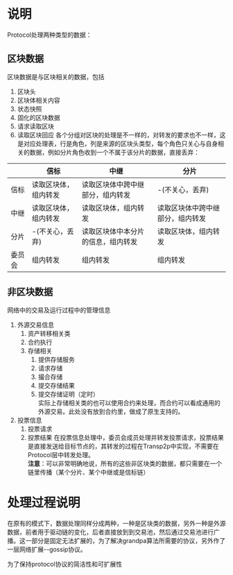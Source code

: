 # 说明
Protocol处理两种类型的数据：
## 区块数据
区块数据是与区块相关的数据，包括
   1. 区块头
   2. 区块体相关内容
   3. 状态快照
   4. 固化的区块数据  
   5. 请求读取区块
   6. 读取区块回应
各个分组对区块的处理是不一样的，对转发的要求也不一样，这是对应处理表，行是角色，列是来源的区块头类型，每个角色只关心与自身相关的数据，例如分片角色收到一个不属于该分片的数据，直接丢弃：

|         |信标    |中继    |分片|
|-----|------|------|------|
|信标    |读取区块体，组内转发    |读取区块体中跨中继部分，组内转发 |   -(不关心，丢弃)|
|中继    |读取区块体，组内转发   | 读取区块体，组内转发   | 读取区块体中跨中继部分，组内转发|
|分片    |-(不关心，丢弃)   | 读取区块体中本分片的信息，组内转发  |  读取区块体，组内转发|
|委员会   | 组内转发  |  组内转发 |   组内转发|

## 非区块数据
网络中的交易及运行过程中的管理信息
   1. 外源交易信息
      1. 资产转移相关类
      2. 合约执行
      3. 存储相关
         1. 提供存储服务
         2. 请求存储
         3. 撮合存储
         4. 提交存储结果
         5. 提交存储证明（定时）  
   实际上存储相关类的也可以使用合约来处理，而合约可以看成通用的外源交易。此处没有放到合约里，做成了原生支持的。
   1. 投票信息
      1. 投票请求
      2. 投票结果
   在投票信息处理中，委员会成员处理并转发投票请求，投票结果是直接发送给目标节点的，其转发的过程在Transp2p中实现，不需要在Protocol层中转发处理。  
**注意**：可以非常明确地说，所有的这些非区块类的数据，都只需要在一个链里传播（某个分片、某个中继或是信标链）

# 处理过程说明
在原有的模式下，数据处理同样分成两种，一种是区块类的数据，另外一种是外源数据，前者用于驱动链的变化，后者直接放到到交易池，然后通过交易池进行广播。这一部分是固定无法扩展的，为了解决grandpa算法所需要的协议，另外作了一层网络扩展--gossip协议。

为了保持protocol协议的简洁性和可扩展性